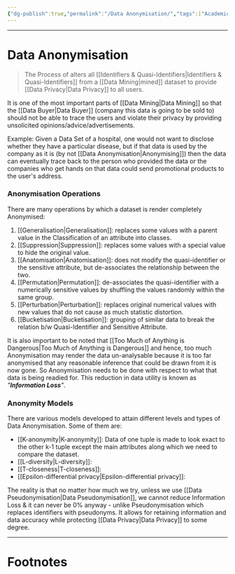 ```yaml
---
{"dg-publish":true,"permalink":"/Data Anonymisation/","tags":["Academics","CyberSec","Software-Development"]}
---
```



---
# Data Anonymisation
> The Process of alters all [[Identifiers & Quasi-Identifiers\|Identifiers & Quasi-Identifiers]] from a [[Data Mining\|mined]] dataset to provide [[Data Privacy\|Data Privacy]] to all users.

It is one of the most important parts of [[Data Mining\|Data Mining]] so that the [[Data Buyer\|Data Buyer]] (company this data is going to be sold to) should not be able to trace the users and violate their privacy by providing unsolicited opinions/advice/advertisements.

Example: Given a Data Set of a hospital, one would not want to disclose whether they have a particular disease, but if that data is used by the company as it is (by not [[Data Anonymisation\|Anonymising]]) then the data can eventually trace back to the person who provided the data or the companies who get hands on that data could send promotional products to the user's address.

### Anonymisation Operations
There are many operations by which a dataset is render completely Anonymised:
1. [[Generalisation\|Generalisation]]: replaces some values with a parent value in the Classification of an attribute into classes.
2. [[Suppression\|Suppression]]: replaces some values with a special value to hide the original value.
3. [[Anatomisation\|Anatomisation]]: does not modify the quasi-identifier or the sensitive attribute, but de-associates the relationship between the two.
4. [[Permutation\|Permutation]]: de-associates the quasi-identifier with a numerically sensitive values by shuffling the values randomly within the same group.
5. [[Perturbation\|Perturbation]]: replaces original numerical values with new values that do not cause as much statistic distortion.
6. [[Bucketisation\|Bucketisation]]: grouping of similar data to break the relation b/w Quasi-Identifier and Sensitive Attribute.

It is also important to be noted that [[Too Much of Anything is Dangerous\|Too Much of Anything is Dangerous]] and hence, too much Anonymisation may render the data un-analysable because it is too far anonymised that any reasonable inference that could be drawn from it is now gone. So Anonymisation needs to be done with respect to what that data is being readied for. This reduction in data utility is known as *"**Information Loss**"*.

### Anonymity Models
There are various models developed to attain different levels and types of Data Anonymisation. Some of them are:
- [[K-anonymity\|K-anonymity]]: Data of one tuple is made to look exact to the other k-1 tuple except the main attributes along which we need to compare the dataset.
- [[L-diversity\|L-diversity]]:
- [[T-closeness\|T-closeness]]:
- [[Epsilon-differential privacy\|Epsilon-differential privacy]]:

The reality is that no matter how much we try, unless we use [[Data Pseudonymisation\|Data Pseudonymisation]], we cannot reduce Information Loss & it can never be 0% anyway - unlike Pseudonymisation which replaces identifiers with pseudonyms. It allows for retaining information and data accuracy while protecting [[Data Privacy\|Data Privacy]] to some degree.  

---
# Footnotes